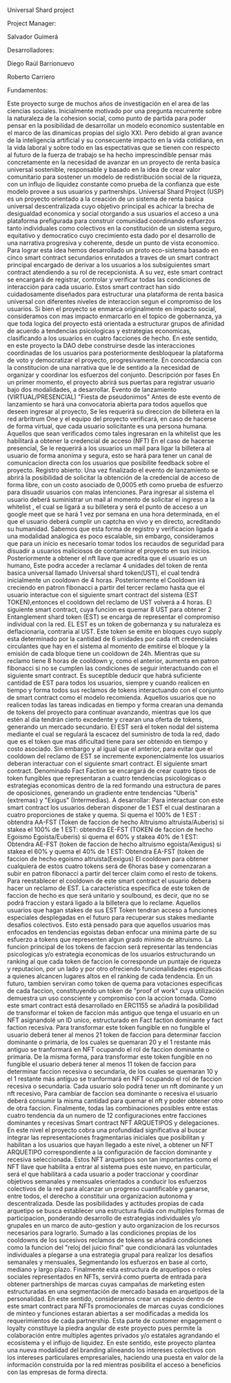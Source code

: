Universal Shard project

Project Manager:

Salvador Guimerá

Desarrolladores:

Diego Raúl Barrionuevo

Roberto Carriero


Fundamentos:

Este proyecto surge de muchos años de investigación en el area de las ciencias sociales. Inicialmente motivado por una pregunta recurrente sobre la naturaleza de la cohesion social, como punto de partida para poder pensar en la posibilidad de desarrollar un modelo economico sustentable en el marco de las dinamicas propias del siglo XXI. 
Pero debido al gran avance de la inteligencia artificial y su consecuente impacto en la vida cotidiana, en la vida laboral y sobre todo en las espectativas que se tienen con respecto al futuro de la fuerza de trabajo se ha hecho imprescindible pensar más concretamente en la necesidad de avanzar en un proyecto de renta basica universal sostenible, responsable y basado en la idea  de crear valor comunitario para sostener un modelo de redistribución social de la riqueza, con un influjo de liquidez constante como prueba de la confianza que este modelo provee a sus usuarios y partnerships.
Universal Shard Project (USP) es un proyecto orientado a la creación de un sistema de renta basica universal descentralizada cuyo objetivo principal es achicar la brecha de desigualdad economica y social otorgando a sus usuarios el acceso a una plataforma prefigurada para construir comunidad coordinando esfuerzos tanto individuales como colectivos en la constitución de un sistema seguro, equitativo y democratico cuyo crecimiento esta dado por el desarrollo de una narrativa progresiva y coherente, desde un punto de vista economico. 
Para lograr esta idea hemos desarrollado un  proto eco-sistema basado en cinco smart contract secundarios enrutados a traves de un smart contract principal encargado de derivar a los usuarios a los subsiguientes smart contract atendiendo a su rol de recepcionista. A su vez, este smart contract se encargará de registrar, controlar y verificar todas las condiciones de interacción para cada usuario. Estos smart contract han sido cuidadosamente diseñados para estructurar una plataforma de renta basica universal con diferentes niveles de interaccion segun el compromiso de los usuarios. 
Si bien el proyecto se enmarca originalmente en impacto social, consideramos con mas impacto enmarcarlo en el topico de gobernanza, ya que toda logica del proyecto está orientada a estructurar grupos de afinidad de acuerdo a tendencias psicologicas y estrategias economicas, clasificando a los usuarios en cuatro facciones de hecho. En este sentido, en este proyecto la DAO debe construirse desde las interacciones coordinadas de los usuarios para posteriormente desbloquear la plataforma de voto y democratizar el proyecto, progresivamente. En concordancia con la constitucion de una narrativa que le de sentido a la necesidad de organizar y coordinar los esfuerzos del conjunto. 
Descripción por fases
En un primer momento, el proyecto abrirá sus puertas para registrar usuario bajo dos modalidades, a desarrollar.
Evento de lanzamiento (VIRTUAL/PRESENCIAL) "Fiesta de pseudonimos"
Antes de este evento de lanzamiento se hará una convocatoria abierta para todos aquellos que deseen ingresar al proyecto, Se les requerirá su direccion de billetera en la red arbritrum One y  el equipo del proyecto verificará, en caso de hacerse de forma virtual, que cada usuario solicitante es una persona humana. Aquellos que sean verificados como tales ingresaran en la whitelist que les habilitará a obtener la credencial de acceso (NFT)
En el caso de hacerse presencial, Se le requerirá a los usuarios un mail para ligar la billetera al usuario de forma anonima y segura, esto se hará para tener un canal de comunicacion directa con los usuarios que posibilite feedback sobre el proyecto. 
Registro abierto:
Una vez finalizado el evento de lanzamiento se abrirá la posibilidad de solicitar la obtención de la credencial de acceso de forma libre, con un costo asociado de 0,0005 eth como prueba de esfuerzo para disuadir usuarios con malas intenciones. 
Para ingresar al sistema el usuario deberá suministrar un mail al momento de solicitar el ingreso a la whitelist , el cual se ligará a su billetera y será el punto de acceso a un google meet que se hará 1 vez por semana en una hora determinada, en el que el usuario deberá cumplir un captcha en vivo y en directo, acreditando su humanidad. Sabemos que esta forma de registro y verificacion ligada a una modalidad analogica es poco escalable, sin embargo, consideramos que para un inicio es necesario tomar todos los recaudos de seguridad para disuadir a usuarios maliciosos de contaminar el proyecto en sus inicios. 
Posteriormente a obtener el nft llave que acredita que el usuario es un humano, Este podra acceder a reclamar 4 unidades del token de renta basica universal llamado Universal shard token(UST), el cual tendrá inicialmente un cooldown de 4 horas. Posteriormente el Cooldown irá creciendo en patron fibonacci a partir del tercer reclamo hasta que el usuario interactue con el siguiente smart contract del sistema (EST TOKEN),entonces el cooldown del reclamo de UST volverá a 4 horas. 
El siguiente smart contract, cuya funcion es quemar 8 UST  para obtener 2 Entanglement shard token (EST) se encarga de representar el compromiso individual con la red. 
EL EST es un token de gobernanza y su naturaleza es deflacionaria, contraria al UST.  Este token se emite en bloques cuyo supply esta determinado por la cantidad de 6 unidades por cada nft credenciales circulantes que hay en el sistema al momento de emitirse el bloque y la emisión de cada bloque tiene un cooldown de 24h. Mientras que su reclamo tiene 8 horas de cooldown y, como el anterior, aumenta en patron fibonacci si no se cumplen las condiciones de seguir interactuando con el siguiente smart contract.
Es suceptible deducir que habrá suficiente cantidad de EST para todos los usuarios, siempre y cuando  realicen en tiempo y forma todos sus reclamos de tokens interactuando con el conjunto de smart contract como el modelo recomienda. Aquellos usuarios que no realicen todas las tareas indicadas en tiempo y forma crearan una demanda de tokens del proyecto para continuar avanzando, mientras que los que estén al dia tendrán cierto excedente y crearan una oferta de tokens, generando un mercado secundario.
El EST será el token nodal del sistema mediante el cual se regulará la escacez del suministro de toda la red, dado que es el token que mas dificultad tiene para ser obtenido en tiempo y costo asociado. Sin embargo y al igual que el anterior, para evitar que el cooldown del reclamo de EST se incremente exponencialmente los usuarios deberan interactuar con el siguiente smart contract. 
El siguiente smart contract. Denominado Fact Faction se encargará de crear cuatro tipos de token fungibles que representaran a cuatro tendencias psicologicas o estrategias economicas dentro de la red formando una estructura de pares de oposiciones, generando un gradiente entre tendencias "Uberis" (extremas) y "Exigus" (Intermedias). A desarrollar:
Para interactuar con este smart contract los usuarios deberan disponer de 1 EST el cual destinaran a cuatro proporciones de stake y quema.
Si quema el 100% de 1 EST : obtendra AA-FST  (Token de faccion de hecho Altruismo altruista/Auberis)
si stakea el 100% de 1 EST: obtendra EE-FST (TOKEN de faccion de hecho Egoismo Egoista/Euberis)
si quema el 60%  y stakea 40% de 1 EST: Obtendra AE-FST (token de faccion de hecho altruismo egoista/Aexigus)
si stakea el 60% y quema el 40% de 1 EST: Obtendra EA-FST (token de faccion de hecho egoismo altruista(Eexigus)
El cooldown para obtener cualquiera de estos cuatro tokens será de 6horas base y comenzaran a subir en patron fibonacci a partir del tercer claim como el resto de tokens. Para reestablecer el cooldown de este smart contract el usuario debera hacer un reclamo de EST.
La caracteristica especifica de este token de faccion de hecho es que será unitario y soulbound, es decir, que no se podrá fraccion y estará ligado a la billetera que lo reclame.
Aquellos usuarios que hagan stakes de sus EST Token tendran acceso a funciones especiales desplegadas en el futuro para recuperar sus stakes mediante desafios colectivos. Esto está pensado para que aquellos usuarios mas enfocados en tendencias egoistas deban enfocar una minima parte de su esfuerzo a tokens que representen algun grado minimo de altruismo.
La funcion principal de los tokens de faccion será representar las tendencias psicologicas y/o estrategia economicas de los usuarios estructurando un ranking al que cada token de faccion le corresponde un puntaje de riqueza y reputacion, por un lado y por otro ofreciendo funcionalidades especificas a quienes alcancen lugares altos en el ranking de cada tendencia.
En un futuro, tambien serviran como token de quema para votaciones especificas de cada faccion, constituyendo un token de "proof of work" cuya utilización demuestra un uso consciente y compromiso con la accion tomada.
Como este smart contract está desarrollado en ERC1155 se añadirá la posibilidad de transformar el token de faccion más antiguo que tenga el usuario en un NFT asignandolé un ID unico, estructurado en Fact faction dominante y fact faction recesiva. 
Para transformar este token fungible en no fungible el usuario deberá tener al menos 21 token de faccion para determinar faccion dominante o primaria, de los cuales se quemaran 20 y el 1 restante más antiguo se tranformará en NFT ocupando el rol de faccion dominante o primaria. 
De la misma forma, para transformar este token fungible en no fungible el usuario deberá tener al menos 11 token de faccion para determinar faccion recesiva o secundaria, de los cuales se quemaran 10 y el 1 restante más antiguo se tranformará en NFT ocupando el rol de faccion recesiva o secundaria. 
Cada usuario solo podrá tener un nft dominante y un nft recesivo, Para cambiar de faccion sea dominante o recesiva el usuario  deberá consumir la misma cantidad para quemar el nft y poder obtener otro de otra faccion.
Finalmente, todas las combinaciones posibles entre estas cuatro tendencia da un numero de 12 configuraciones entre  facciones dominantes y recesivas
Smart contract NFT ARQUETIPOS y delegaciones.
En este nivel el proyecto cobra una profundidad significativa al buscar integrar las representaciones fragmentarias iniciales que posibilitan y habilitan a los usuarios que hayan llegado a este nivel, a obtener un NFT ARQUETIPO correspondiente a la configuración de faccion dominante y recesiva seleccionada. 
Estos NFT arquetipos son tan importantes como el NFT llave que habilita a entrar al sistema pues este nuevo, en particular, será el que habilitará a cada usuario a poder traccionar y coordinar objetivos semanales y mensuales orientados a conducir los esfuerzos colectivos de la red para alcanzar un progreso cuantificable y ganarse, entre todos, el derecho a constituir una organizacion autonoma y descentralizada.
Desde las posibilidades y actitudes propias de cada arquetipo se busca establecer una estructura fluida con multiples formas de participacion, ponderando desarrollo de estrategias individuales y/o grupales en un marco de auto-gestion y auto organizacion de los recursos necesarios para lograrlo.
Sumado a las condiciones propias de los cooldowns de los sucesivos reclamos de tokens se añadirá condiciones como la funcion del "reloj del juicio final" que condicionará las voluntades individuales a plegarse a una estrategia grupal para realizar los desafios semanales y mensuales, Segmentando los esfuerzos en base al corto, mediano y largo plazo.
Finalmente esta estructura de arquetipos o roles sociales representados en NFTs, servirá como puerta de entrada para obtener partnerships de marcas cuyas campañas de marketing esten estructuradas en una segmentación de mercado basada en arquetipos de la personalidad. En este sentido, consideramos crear un espacio dentro de este smart contract para NFTs promocionales de marcas cuyas condiciones de minteo y funciones estaran abiertas a ser modificadas a medida los requerimientos de cada partnership. 
Esta parte de customer engagement o loyalty constituye la piedra angular de este proyecto pues permite la colaboración entre multiples agentes privados y/o estatales agrandando el ecosistema y el influjo de liquidez.  En este sentido, este proyecto plantea una nueva modalidad del branding alineando los intereses colectivos con los intereses particulares empresariales, haciendo una puesta en valor de la información construida por la red mientras posibilita el acceso a beneficios con las empresas de forma directa. 
